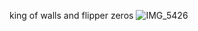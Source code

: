 king of walls and flipper zeros
![IMG_5426](https://github.com/user-attachments/assets/135537e0-2fe3-4103-842c-9a72bfe7dc10)
